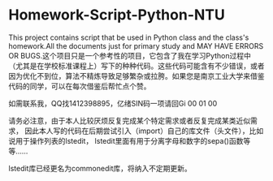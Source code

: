 # Homework-Script-Python-NTU
This project contains script that be used in Python class and the class's homework.All the documents just for primary study and MAY HAVE ERRORS OR BUGS.这个项目只是一个参考性的项目，它包含了我在学习Python过程中（尤其是在学校标准课程上）写下的种种代码。这些代码可能含有不少错误，或者因为优化不到位，算法不精炼导致足够繁杂或拉胯。如果您是南京工业大学来借鉴代码的同学，可以在每次借鉴后帮忙点个赞。

如需联系我，QQ找1412398895，亿绪SIN码一项请回Gi 00 01 00

请务必注意，由于本人比较厌烦反复完成某个特定需求或者反复完成某类近似需求， 因此本人写的代码在后期尝试引入（import）自己的库文件（头文件），比如说用于操作列表的lstedit， lstedit里面有用于分离字母和数字的sepa()函数等等……

lstedit库已经更名为commonedit库，将纳入不定期更新。
